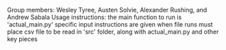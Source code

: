 Group members: Wesley Tyree, Austen Solvie, Alexander Rushing, and Andrew Sabala
Usage instructions:
  the main function to run is 'actual_main.py'
  specific input instructions are given when file runs
  must place csv file to be read in 'src' folder, along with actual_main.py and other key pieces
